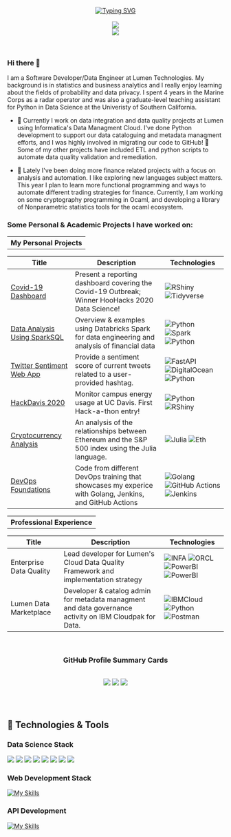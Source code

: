 
<p align="center">
<a href="https://github.com/drkostas">
    <img src="https://readme-typing-svg.demolab.com?font=Calbri&size=20&duration=2000&pause=100&multiline=true&width=500&height=80&lines=Grant+Smith;Developer+%7C+Statistics+%7C+Data+Quality;+%7C+Big+Data+Analytics+%7C+Data+Privacy+%7C+NLP" alt="Typing SVG" />
</a>
  <br/>
  <br/>
  
  <a href="https://www.linkedin.com/in/ggosmith/">
    <img src="https://img.shields.io/badge/-Linkedin-blue?style=flat-square&logo=linkedin">
</a>
    <br/>
    <a href="https://github.com/ggsmith842">
    <img src="https://github-stats-alpha.vercel.app/api?username=ggsmith842&cc=D8DEE9&ic=5E81AC">
</a>
  </p>

<!--
**ggsmith842/ggsmith842** is a ✨ _special_ ✨ repository because its `README.md` (this file) appears on your GitHub profile.

Here are some ideas to get you started:

- 🔭 I’m currently working on ...
- 🌱 I’m currently learning ...
- 👯 I’m looking to collaborate on ...
- 🤔 I’m looking for help with ...
- 💬 Ask me about ...
- 📫 How to reach me: ...
- 😄 Pronouns: ...
- ⚡ Fun fact: ...
-->

<br>

### Hi there 👋

I am a Software Developer/Data Engineer at Lumen Technologies. My background is in statistics and business analytics and I really enjoy learning about the fields of probability and data privacy. I spent 4 years in the Marine Corps as a radar operator and was also a graduate-level teaching assistant for Python in Data Science at the Univeristy of Southern California. <br>

- 🔭 Currently I work on data integration and data quality projects at Lumen using Informatica's Data Managment Cloud. I've done Python development to support our data cataloguing and metadata managment efforts, and I was highly involved in migrating our code to GitHub! 🙂 Some of my other projects have included ETL and python scripts to automate data quality validation and remediation. 

- 🌱 Lately I've been doing more finance related projects with a focus on analysis and automation. I like exploring new languages subject matters. This year I plan to learn more functional programming and ways to automate different trading strategies for finance. Currently, I am working on some cryptography programming in Ocaml, and developing a library of Nonparametric statistics tools for the ocaml ecosystem. 

### Some Personal & Academic Projects I have worked on:

<table>
<tr align="center"><th>My Personal Projects </th></tr>

|Title | Description | Technologies|
|--|--|--|
| [Covid-19 Dashboard](https://github.com/ggsmith842/Covid19-proj) | Present a reporting dashboard covering the Covid-19 Outbreak; Winner HooHacks 2020 Data Science! | ![RShiny](https://img.shields.io/badge/R+Shiny-white?style=flat-square&logo=r&logoColor=blue) ![Tidyverse](https://img.shields.io/badge/Tidyverse-white?style=flat-square&logo=tidyverse&logoColor=black) |
| [Data Analysis Using SparkSQL](https://github.com/ggsmith842/Data-Analysis-using-Spark-SQL) | Overview & examples using Databricks Spark for data engineering and analysis of financial data | ![Python](https://img.shields.io/badge/Databricks-white?style=flat-square&logo=databricks) ![Spark](https://img.shields.io/badge/Spark-white?style=flat-square&logo=apachespark) ![Python](https://img.shields.io/badge/Python-white?style=flat-square&logo=python) |
| [Twitter Sentiment Web App](https://github.com/ggsmith842/sentiment-api-hum) | Provide a sentiment score of current tweets related to a user-provided hashtag. | ![FastAPI](https://img.shields.io/badge/FastAPI-white?style=flat-square&logo=fastapi) ![DigitalOcean](https://img.shields.io/badge/DigitalOcean-white?style=flat-square&logo=digitalocean) ![Python](https://img.shields.io/badge/Plotly-white?style=flat-square&logo=plotly&logoColor=black) |
| [HackDavis 2020](https://github.com/ggsmith842/HackDavis20) | Monitor campus energy usage at UC Davis. First Hack-a-thon entry! | ![Python](https://img.shields.io/badge/Python-white?style=flat-square&logo=python) ![RShiny](https://img.shields.io/badge/R+Shiny-white?style=flat-square&logo=r&logoColor=blue)|
| [Cryptocurrency Analysis](https://github.com/ggsmith842/CIC-Analysis) | An analysis of the relationships between Ethereum and the S&P 500 index using the Julia language. | ![Julia](https://img.shields.io/badge/Julia-white?style=flat-square&logo=julia) ![Eth](https://img.shields.io/badge/ETH-white?style=flat-square&logo=ethereum&logoColor=black) |
| [DevOps Foundations](https://github.com/ggsmith842/DevOps-Foundations) | Code from different DevOps training that showcases my experice with Golang, Jenkins, and GitHub Actions | ![Golang](https://img.shields.io/badge/Golang-white?style=flat-square&logo=go) ![GitHub Actions](https://img.shields.io/badge/Actions-white?style=flat-square&logo=githubactions&logoColor=black) ![Jenkins](https://img.shields.io/badge/Jenkins-white?style=flat-square&logo=jenkins&logoColor=black) |
</td><td>  </table>

<table>
<tr><th> Professional Experience </th></tr>

|Title | Description | Technologies|
|--|--|--|
| Enterprise Data Quality | Lead developer for Lumen's Cloud Data Quality Framework and implementation strategy | ![INFA](https://img.shields.io/badge/Informatica-white?style=flat-square&logo=informatica) ![ORCL](https://img.shields.io/badge/Oracle-white?style=flat-square&logo=oracle&logoColor=black) ![PowerBI](https://img.shields.io/badge/PowerBI-white?style=flat-square&logo=powerbi) ![PowerBI](https://img.shields.io/badge/Redhat-white?style=flat-square&logo=redhat&logoColor=red)|
| Lumen Data Marketplace | Developer & catalog admin for metadata managment and data governance activity on IBM Cloudpak for Data. | ![IBMCloud](https://img.shields.io/badge/IBM-white?style=flat-square&logo=ibmcloud&logoColor=black) ![Python](https://img.shields.io/badge/Python-white?style=flat-square&logo=python) ![Postman](https://img.shields.io/badge/Postman-white?style=flat-square&logo=postman) |


</td><td>
</table>


<div align="center">
    <br>
   <h3>GitHub Profile Summary Cards</h1> <br>
  <img src="http://github-profile-summary-cards.vercel.app/api/cards/profile-details?username=ggsmith842&theme=prussian">
  <img src="http://github-profile-summary-cards.vercel.app/api/cards/repos-per-language?username=ggsmith842&theme=prussian">
  <img src="http://github-profile-summary-cards.vercel.app/api/cards/most-commit-language?username=ggsmith842&theme=prussian">
</div>

##
<br>

## 🔧 Technologies & Tools

### Data Science Stack
![](https://img.shields.io/badge/Python-3776AB?style=for-the-badge&logo=python&logoColor=white) ![](https://img.shields.io/badge/scikit_learn-F7931E?style=for-the-badge&logo=scikit-learn&logoColor=white) 
![](https://img.shields.io/badge/PostgreSQL-316192?style=for-the-badge&logo=postgresql&logoColor=white) 
![](https://img.shields.io/badge/R-276DC3?style=for-the-badge&logo=r&logoColor=white) 
![](https://img.shields.io/badge/Julia-9558B2?style=for-the-badge&logo=julia&logoColor=white) 
![](https://img.shields.io/badge/MongoDB-4EA94B?style=for-the-badge&logo=mongodb&logoColor=white) 
![](https://img.shields.io/badge/Google_Cloud-4285F4?style=for-the-badge&logo=google-cloud&logoColor=white)
![](https://img.shields.io/badge/Apache_Spark-FFFFFF?style=for-the-badge&logo=apachespark&logoColor=#E35A16) <br>

### Web Development Stack
[![My Skills](https://skillicons.dev/icons?i=postgres,python,django,javascript,bootstrap,css,heroku)](https://skillicons.dev)

### API Development
[![My Skills](https://skillicons.dev/icons?i=linux,python,fastapi,docker,heroku)](https://skillicons.dev)
